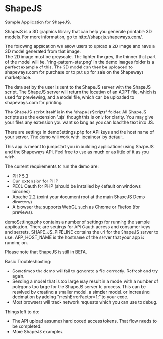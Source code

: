 ShapeJS
=======

Sample Application for ShapeJS.

ShapeJS is a 3D graphics library that can help you generate printable 3D models. For more information, go to http://shapejs.shapeways.com/.

The following application will allow users to upload a 2D image and have a 3D model generated from that image.  
The 2D image must be greyscale. The lighter the grey, the thinner that part of the model will be. 'ring-pattern-star.png'
in the demo images folder is a perfect example of this. The 3D model can then be uploaded to shapeways.com for purchase
or to put up for sale on the Shapeways marketplace.

The data set by the user is sent to the ShapeJS server with the ShapeJS script. The ShapeJS server will return the
location of an AOPT file, which is used for previewing, and a model file, which can be uploaded to shapeways.com for 
printing.

The ShapeJS script itself is in the 'shapeJsScripts' folder. All ShapeJS scripts use the extension '.sjs' though this is 
only for clarity. You may give your files any extension you want so long as you can load the text into JS.

There are settings in demoSettings.php for API keys and the host name of your server. The demo will work with 'localhost' 
by default.

This app is meant to jumpstart you in building applications using ShapeJS and the Shapeways API. Feel free to use as much
or as little of it as you wish.

The current requirements to run the demo are:
- PHP 5.3
- Curl extension for PHP
- PECL Oauth for PHP (should be installed by default on windows binaries)
- Apache 2.2 (point your document root at the main ShapeJS Demo directory)
- A browser that supports WebGL such as Chrome or Firefox (for previews).

demoSettings.php contains a number of settings for running the sample application. There are settings for API Oauth access and consumer keys and secrets. SHAPE_JS_PIPELINE contains the url for the ShapeJS server to use.  APP_HOST_NAME is the hostname of the server that your app is running on.

Please note that ShapeJS is still in BETA.

Basic Troubleshooting:
- Sometimes the demo will fail to generate a file correctly.  Refresh and try again.
- Sending a model that is too large may result in a model with a number of polygons too large for the ShapeJS server to process.  This can be resolved by creating a smaller model, a simpler model, or increasing decimation by adding "meshErrorFactor=1;" to your code.
- Most browsers will track network requests which you can use to debug.  

Things left to do:
- The API upload assumes hard coded access tokens.  That flow needs to be completed.
- More ShapeJS examples.

